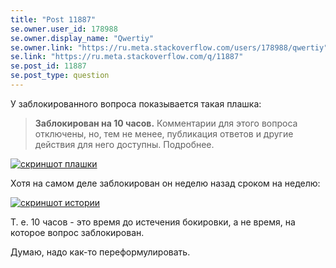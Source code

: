 ```yaml
---
title: "Post 11887"
se.owner.user_id: 178988
se.owner.display_name: "Qwertiy"
se.owner.link: "https://ru.meta.stackoverflow.com/users/178988/qwertiy"
se.link: "https://ru.meta.stackoverflow.com/q/11887"
se.post_id: 11887
se.post_type: question
---
```

<p>У заблокированного вопроса показывается такая плашка:</p>
<blockquote>
<p><strong>Заблокирован на 10 часов.</strong> Комментарии для этого вопроса отключены, но, тем не менее, публикация ответов и другие действия для него доступны. Подробнее.</p>
</blockquote>
<p><a href="https://i.stack.imgur.com/YBnb2.png" rel="nofollow noreferrer"><img src="https://i.stack.imgur.com/YBnb2.png" alt="скриншот плашки" /></a></p>
<p>Хотя на самом деле заблокирован он неделю назад сроком на неделю:</p>
<p><a href="https://i.stack.imgur.com/Oyl2a.png" rel="nofollow noreferrer"><img src="https://i.stack.imgur.com/Oyl2a.png" alt="скриншот истории" /></a></p>
<p>Т. е. 10 часов - это время до истечения бокировки, а не время, на которое вопрос заблокирован.</p>
<p>Думаю, надо как-то переформулировать.</p>
